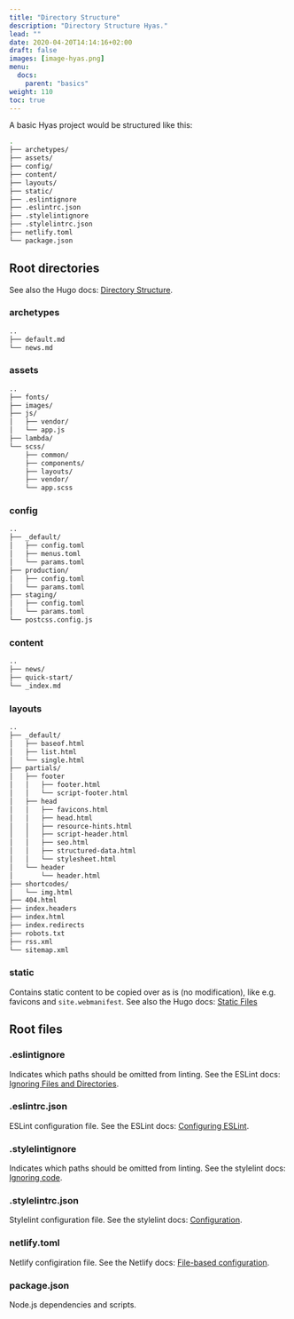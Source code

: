 ```yaml
---
title: "Directory Structure"
description: "Directory Structure Hyas."
lead: ""
date: 2020-04-20T14:14:16+02:00
draft: false
images: [image-hyas.png]
menu: 
  docs:
    parent: "basics"
weight: 110
toc: true
---
```


A basic Hyas project would be structured like this:

```bash
.
├── archetypes/
├── assets/
├── config/
├── content/
├── layouts/
├── static/
├── .eslintignore
├── .eslintrc.json
├── .stylelintignore
├── .stylelintrc.json
├── netlify.toml
└── package.json
```

## Root directories
See also the Hugo docs: [Directory Structure](https://gohugo.io/getting-started/directory-structure/).

### archetypes
```bash
..
├── default.md
└── news.md
```

### assets

```bash
..
├── fonts/
├── images/
├── js/
│   ├── vendor/
│   └── app.js
├── lambda/
└── scss/
    ├── common/
    ├── components/
    ├── layouts/
    ├── vendor/
    └── app.scss
```

### config

```bash
..
├── _default/
│   ├── config.toml
│   ├── menus.toml
│   └── params.toml
├── production/
│   ├── config.toml
│   └── params.toml
├── staging/
│   ├── config.toml
│   └── params.toml
└── postcss.config.js
```

### content

```bash
..
├── news/
├── quick-start/
└── _index.md
```

### layouts
```bash
..
├── _default/
│   ├── baseof.html
│   ├── list.html
│   └── single.html
├── partials/
│   ├── footer
│   │   ├── footer.html
│   │   └── script-footer.html
│   ├── head
│   │   ├── favicons.html
│   │   ├── head.html
│   │   ├── resource-hints.html
│   │   ├── script-header.html
│   │   ├── seo.html
│   │   ├── structured-data.html
│   │   └── stylesheet.html
│   └── header
│       └── header.html
├── shortcodes/
│   └── img.html
├── 404.html
├── index.headers
├── index.html
├── index.redirects
├── robots.txt
├── rss.xml
└── sitemap.xml
```

### static
Contains static content to be copied over as is (no modification), like e.g. favicons and `site.webmanifest`. See also the Hugo docs: [Static Files](https://gohugo.io/content-management/static-files/)


## Root files

### .eslintignore
Indicates which paths should be omitted from linting. See the ESLint docs: [Ignoring Files and Directories](https://eslint.org/docs/user-guide/configuring#ignoring-files-and-directories).

### .eslintrc.json
ESLint configuration file. See the ESLint docs: [Configuring ESLint](https://eslint.org/docs/user-guide/configuring).

### .stylelintignore
Indicates which paths should be omitted from linting. See the stylelint docs: [Ignoring code](https://stylelint.io/user-guide/ignore-code).

### .stylelintrc.json
Stylelint configuration file. See the stylelint docs: [Configuration](https://stylelint.io/user-guide/configure).

### netlify.toml
Netlify configiration file. See the Netlify docs: [File-based configuration](https://docs.netlify.com/configure-builds/file-based-configuration/).

### package.json
Node.js dependencies and scripts.
